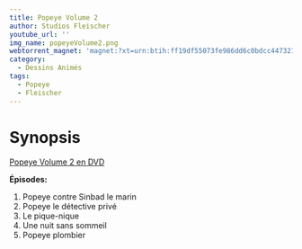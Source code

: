 ```yaml
---
title: Popeye Volume 2
author: Studios Fleischer
youtube_url: ''
img_name: popeyeVolume2.png
webtorrent_magnet: 'magnet:?xt=urn:btih:ff19df55073fe986dd6c0bdcc447321d974ca5ef&dn=pU4qjaiVHYo1.mp4&tr=udp://explodie.org:6969&tr=udp://tracker.coppersurfer.tk:6969&tr=udp://tracker.empire-js.us:1337&tr=udp://tracker.leechers-paradise.org:6969&tr=udp://tracker.opentrackr.org:1337&tr=wss://tracker.btorrent.xyz&tr=wss://tracker.fastcast.nz&tr=wss://tracker.openwebtorrent.com&as=https://seed01.bitchute.com/8929/pU4qjaiVHYo1.mp4&as=https://seed02.bitchute.com/8929/pU4qjaiVHYo1.mp4&as=https://seed03.bitchute.com/8929/pU4qjaiVHYo1.mp4&xs=https://www.bitchute.com/torrent/8929/pU4qjaiVHYo1.webtorrent'
category:
  - Dessins Animés
tags:
  - Popeye
  - Fleischer
---
```


# Synopsis

[Popeye Volume 2 en DVD](https://www.amazon.fr/gp/product/B000EHS5E2/ref=as_li_tl?ie=UTF8&tag=ctimes-21&camp=1642&creative=6746&linkCode=as2&creativeASIN=B000EHS5E2&linkId=1aa95f8608da1f7255fdead89a5ba554)

**Épisodes:**
1. Popeye contre Sinbad le marin
2. Popeye le détective privé
3. Le pique-nique
4. Une nuit sans sommeil
5. Popeye plombier
